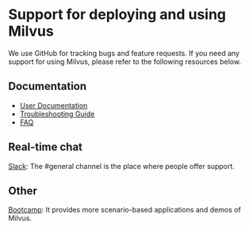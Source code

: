 # Support for deploying and using Milvus

We use GitHub for tracking bugs and feature requests. If you need any support for using Milvus, please refer to the following resources below.

## Documentation
- [User Documentation](https://www.milvus.io/docs/guides/get_started/install_milvus/install_milvus.md)
- [Troubleshooting Guide](https://www.milvus.io/docs/v0.6.0/guides/troubleshoot.md)
- [FAQ](https://www.milvus.io/docs/v0.6.0/faq/operational_faq.md)

## Real-time chat
[Slack](https://join.slack.com/t/milvusio/shared_invite/enQtNzY1OTQ0NDI3NjMzLWNmYmM1NmNjOTQ5MGI5NDhhYmRhMGU5M2NhNzhhMDMzY2MzNDdlYjM5ODQ5MmE3ODFlYzU3YjJkNmVlNDQ2ZTk): The #general channel is the place where people offer support.

## Other
[Bootcamp](https://github.com/milvus-io/bootcamp): It provides more scenario-based applications and demos of Milvus.
